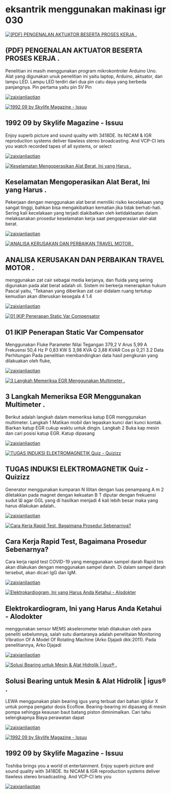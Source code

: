 # eksantrik menggunakan makinası igr 030
<a href="https://mnn.zoosnet.net/LR/Chatpre.aspx?id=MNN94995150&p=https://topgrinding.com/" target="_blank">![(PDF) PENGENALAN AKTUATOR BESERTA PROSES KERJA .](https://github.com/technlg/images/blob/main/46.jpg)</a>
## (PDF) PENGENALAN AKTUATOR BESERTA PROSES KERJA .
Penelitian ini masih menggunakan program mikrokontroler Arduino Uno. Alat yang digunakan unuk penelitian ini yaitu laptop, Arduino, aktuator, dan lampu LED. Lampu LED terdiri dari dua pin catu daya yang berbeda panjangnya. Pin pertama yaitu pin 5V Pin 
<a href="https://mnn.zoosnet.net/LR/Chatpre.aspx?id=MNN94995150&p=https://topgrinding.com/" target="_blank"><img src="https://github.com/technlg/images/raw/main/chat11.jpg" alt="zaixianliaotian"/></a><a href="//whatsapp.shibangsoft.com/WhatsApp.php" ><img src="https://github.com/technlg/images/raw/main/chat11.png" alt=""></a>
<a href="https://mnn.zoosnet.net/LR/Chatpre.aspx?id=MNN94995150&p=https://topgrinding.com/" target="_blank">![1992 09 by Skylife Magazine - Issuu](https://github.com/technlg/images/blob/main/25.jpg)</a>
## 1992 09 by Skylife Magazine - Issuu
Enjoy superb picture and sound quality with 3418DE. lts NICAM & IGR reproduction systems deliver tlawless stereo broadcasting. And VCP-CI lets you watch recorded tapes of all systems, or select 
<a href="https://mnn.zoosnet.net/LR/Chatpre.aspx?id=MNN94995150&p=https://topgrinding.com/" target="_blank"><img src="https://github.com/technlg/images/raw/main/chat11.jpg" alt="zaixianliaotian"/></a><a href="//whatsapp.shibangsoft.com/WhatsApp.php" ><img src="https://github.com/technlg/images/raw/main/chat11.png" alt=""></a>
<a href="https://mnn.zoosnet.net/LR/Chatpre.aspx?id=MNN94995150&p=https://topgrinding.com/" target="_blank">![Keselamatan Mengoperasikan Alat Berat, Ini yang Harus .](https://github.com/technlg/images/blob/main/59.jpg)</a>
## Keselamatan Mengoperasikan Alat Berat, Ini yang Harus .
Pekerjaan dengan menggunakan alat berat memiliki risiko kecelakaan yang sangat tinggi, bahkan bisa mengakibatkan kematian jika tidak berhati-hati. Sering kali kecelakaan yang terjadi diakibatkan oleh ketidaktaatan dalam melaksanakan prosedur keselamatan kerja saat pengoperasian alat-alat berat.
<a href="https://mnn.zoosnet.net/LR/Chatpre.aspx?id=MNN94995150&p=https://topgrinding.com/" target="_blank"><img src="https://github.com/technlg/images/raw/main/chat11.jpg" alt="zaixianliaotian"/></a><a href="//whatsapp.shibangsoft.com/WhatsApp.php" ><img src="https://github.com/technlg/images/raw/main/chat11.png" alt=""></a>
<a href="https://mnn.zoosnet.net/LR/Chatpre.aspx?id=MNN94995150&p=https://topgrinding.com/" target="_blank">![ANALISA KERUSAKAN DAN PERBAIKAN TRAVEL MOTOR .](https://github.com/technlg/images/blob/main/39.jpg)</a>
## ANALISA KERUSAKAN DAN PERBAIKAN TRAVEL MOTOR .
menggunakan zat cair sebagai media kerjanya, dan fluida yang sering digunakan pada alat berat adalah oli. Sistem ini berkerja menerapkan hukum Pascal yaitu, "Tekanan yang diberikan zat cair didalam ruang tertutup kemudian akan diteruskan kesegala 4 1.4 
<a href="https://mnn.zoosnet.net/LR/Chatpre.aspx?id=MNN94995150&p=https://topgrinding.com/" target="_blank"><img src="https://github.com/technlg/images/raw/main/chat11.jpg" alt="zaixianliaotian"/></a><a href="//whatsapp.shibangsoft.com/WhatsApp.php" ><img src="https://github.com/technlg/images/raw/main/chat11.png" alt=""></a>
<a href="https://mnn.zoosnet.net/LR/Chatpre.aspx?id=MNN94995150&p=https://topgrinding.com/" target="_blank">![01 IKIP Penerapan Static Var Compensator](https://github.com/technlg/images/blob/main/28.jpg)</a>
## 01 IKIP Penerapan Static Var Compensator
Menggunakan Fluke Parameter Nilai Tegangan 379,2 V Arus 5,99 A Frekuensi 50,4 Hz P 0,83 KW S 3,98 KVA Q 3,88 KVAR Cos pi 0,21 3.2 Data Perhitungan Pada penelitian membandingkan data hasil pengkuran yang dilakuakan oleh fluke,
<a href="https://mnn.zoosnet.net/LR/Chatpre.aspx?id=MNN94995150&p=https://topgrinding.com/" target="_blank"><img src="https://github.com/technlg/images/raw/main/chat11.jpg" alt="zaixianliaotian"/></a><a href="//whatsapp.shibangsoft.com/WhatsApp.php" ><img src="https://github.com/technlg/images/raw/main/chat11.png" alt=""></a>
<a href="https://mnn.zoosnet.net/LR/Chatpre.aspx?id=MNN94995150&p=https://topgrinding.com/" target="_blank">![3 Langkah Memeriksa EGR Menggunakan Multimeter .](https://github.com/technlg/images/blob/main/9.jpg)</a>
## 3 Langkah Memeriksa EGR Menggunakan Multimeter .
Berikut adalah langkah dalam memeriksa katup EGR menggunakan multimeter. Langkah 1 Matikan mobil dan lepaskan kunci dari kunci kontak. Biarkan katup EGR cukup waktu untuk dingin. Langkah 2 Buka kap mesin dan cari posisi katup EGR. Katup dipasang
<a href="https://mnn.zoosnet.net/LR/Chatpre.aspx?id=MNN94995150&p=https://topgrinding.com/" target="_blank"><img src="https://github.com/technlg/images/raw/main/chat11.jpg" alt="zaixianliaotian"/></a><a href="//whatsapp.shibangsoft.com/WhatsApp.php" ><img src="https://github.com/technlg/images/raw/main/chat11.png" alt=""></a>
<a href="https://mnn.zoosnet.net/LR/Chatpre.aspx?id=MNN94995150&p=https://topgrinding.com/" target="_blank">![TUGAS INDUKSI ELEKTROMAGNETIK Quiz - Quizizz](https://github.com/technlg/images/blob/main/31.jpg)</a>
## TUGAS INDUKSI ELEKTROMAGNETIK Quiz - Quizizz
Generator menggunakan kumparan N lilitan dengan luas penampang A m 2 diletakkan pada magnet dengan kekuatan B T diputar dengan frekuensi sudut Ѡ agar GGL yang di hasilkan menjadi 4 kali lebih besar maka yang harus dilakukan adalah..
<a href="https://mnn.zoosnet.net/LR/Chatpre.aspx?id=MNN94995150&p=https://topgrinding.com/" target="_blank"><img src="https://github.com/technlg/images/raw/main/chat11.jpg" alt="zaixianliaotian"/></a><a href="//whatsapp.shibangsoft.com/WhatsApp.php" ><img src="https://github.com/technlg/images/raw/main/chat11.png" alt=""></a>
<a href="https://mnn.zoosnet.net/LR/Chatpre.aspx?id=MNN94995150&p=https://topgrinding.com/" target="_blank">![Cara Kerja Rapid Test, Bagaimana Prosedur Sebenarnya?](https://github.com/technlg/images/blob/main/60.jpg)</a>
## Cara Kerja Rapid Test, Bagaimana Prosedur Sebenarnya?
Cara kerja rapid test COVID-19 yang menggunakan sampel darah Rapid tes akan dilakukan dengan menggunakan sampel darah. Di dalam sampel darah tersebut, akan dicari IgG dan IgM.
<a href="https://mnn.zoosnet.net/LR/Chatpre.aspx?id=MNN94995150&p=https://topgrinding.com/" target="_blank"><img src="https://github.com/technlg/images/raw/main/chat11.jpg" alt="zaixianliaotian"/></a><a href="//whatsapp.shibangsoft.com/WhatsApp.php" ><img src="https://github.com/technlg/images/raw/main/chat11.png" alt=""></a>
<a href="https://mnn.zoosnet.net/LR/Chatpre.aspx?id=MNN94995150&p=https://topgrinding.com/" target="_blank">![Elektrokardiogram, Ini yang Harus Anda Ketahui - Alodokter](https://github.com/technlg/images/blob/main/46.jpg)</a>
## Elektrokardiogram, Ini yang Harus Anda Ketahui - Alodokter
menggunakan sensor MEMS akselerometer telah dilakukan oleh para peneliti sebelumnya, salah sutu diantaranya adalah penelitaian Monitoring Vibration Of A Model Of Rotating Machine (Arko Djajadi dkk:2011). Pada penelitiannya, Arko Djajadi
<a href="https://mnn.zoosnet.net/LR/Chatpre.aspx?id=MNN94995150&p=https://topgrinding.com/" target="_blank"><img src="https://github.com/technlg/images/raw/main/chat11.jpg" alt="zaixianliaotian"/></a><a href="//whatsapp.shibangsoft.com/WhatsApp.php" ><img src="https://github.com/technlg/images/raw/main/chat11.png" alt=""></a>
<a href="https://mnn.zoosnet.net/LR/Chatpre.aspx?id=MNN94995150&p=https://topgrinding.com/" target="_blank">![Solusi Bearing untuk Mesin & Alat Hidrolik | igus® .](https://github.com/technlg/images/blob/main/12.jpg)</a>
## Solusi Bearing untuk Mesin & Alat Hidrolik | igus® .
LEWA menggunakan plain bearing igus yang terbuat dari bahan iglidur X untuk pompa pengatur dosis Ecoflow. Bearing-bearing ini dipasang di mesin pompa sehingga keausan baut batang piston diminimalkan. Cari tahu selengkapnya Biaya perawatan dapat 
<a href="https://mnn.zoosnet.net/LR/Chatpre.aspx?id=MNN94995150&p=https://topgrinding.com/" target="_blank"><img src="https://github.com/technlg/images/raw/main/chat11.jpg" alt="zaixianliaotian"/></a><a href="//whatsapp.shibangsoft.com/WhatsApp.php" ><img src="https://github.com/technlg/images/raw/main/chat11.png" alt=""></a>
<a href="https://mnn.zoosnet.net/LR/Chatpre.aspx?id=MNN94995150&p=https://topgrinding.com/" target="_blank">![1992 09 by Skylife Magazine - Issuu](https://github.com/technlg/images/blob/main/45.jpg)</a>
## 1992 09 by Skylife Magazine - Issuu
Toshiba brings you a world ot entertainment. Enjoy superb picture and sound quality with 3418DE. lts NICAM & IGR reproduction systems deliver tlawless stereo broadcasting. And VCP-CI lets you 
<a href="https://mnn.zoosnet.net/LR/Chatpre.aspx?id=MNN94995150&p=https://topgrinding.com/" target="_blank"><img src="https://github.com/technlg/images/raw/main/chat11.jpg" alt="zaixianliaotian"/></a><a href="//whatsapp.shibangsoft.com/WhatsApp.php" ><img src="https://github.com/technlg/images/raw/main/chat11.png" alt=""></a>
